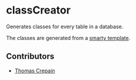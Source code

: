 # classCreator

Generates classes for every table in a database. 

The classes are generated from a [smarty template](http://www.smarty.net/).

## Contributors

* [Thomas Crepain](http://www.thomascrepain.be/)